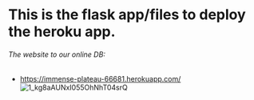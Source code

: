 # This is the flask app/files to deploy the heroku app.<br>
###### The website to our online DB: <br> 
- https://immense-plateau-66681.herokuapp.com/<br>
![1_kg8aAUNxI055OhNhT04srQ](https://user-images.githubusercontent.com/89424202/145732046-99171bb9-a313-4a5f-a423-3fa3d2c58692.png)
